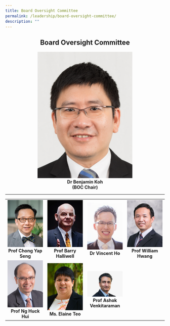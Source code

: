 ```yaml
---
title: Board Oversight Committee
permalink: /leadership/board-oversight-committee/
description: ""
---
```

<div style="text-align:center"><h2>Board Oversight Committee</h2></div>

<div align="center">
	<img style="width:300px" src="/images/Leaders/dr%20benjamin%20koh.png">
</div>

<div align="center">
	<b>Dr Benjamin Koh</b>
</div>

<div align="center">
	<b>(BOC Chair)</b>
</div>
	
	
---

<table>
	<tbody>
		<tr height="180">
			<td width="25%">
				<img src="/images/Leaders/prof%20chong%20yap%20seng.png">
				<div align="center"><b>Prof Chong Yap Seng</b></div>
			</td>
			<td width="25%">
				<img src="/images/Leaders/barry-halliwell__stcc.png">
				<div align="center"><b>Prof Barry Halliwell</b></div>
			</td>
			<td width="25%">
				<img src="/images/Leaders/dr%20vicent%20ho.png">
				<div align="center"><b>Dr Vincent Ho</b></div>
			</td>
			<td width="25%">
				<img src="/images/Leaders/professor%20william%20hwang.png">
				<div align="center"><b>Prof William Hwang</b></div>
			</td>
		</tr>
		<tr> <!-- Row 2 -->
			<td width="25%">
				<img src="/images/Leaders/professor%20ng%20huck%20hui.png">
				<div align="center"><b>Prof Ng Huck Hui</b></div>
			</td>
			<td width="25%">
				<img src="/images/Leaders/ms%20elaine%20teo.png">
				<div align="center"><b>Ms. Elaine Teo</b></div>
			</td>
			<td width="25%">
				<img src="/images/Leaders/professor%20ashok%20venkitaraman.jpg">
				<div align="center"><b>Prof Ashok Venkitaraman</b></div>
			</td>
		</tr>		
	</tbody>
</table>